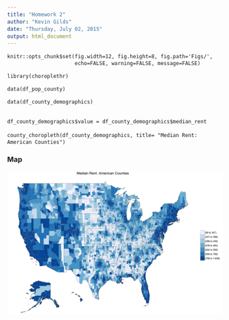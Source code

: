 ```yaml
---
title: "Homework 2"
author: "Kevin Gilds"
date: "Thursday, July 02, 2015"
output: html_document
---
```


```{r global_options, include=FALSE}
knitr::opts_chunk$set(fig.width=12, fig.height=8, fig.path='Figs/',
                      echo=FALSE, warning=FALSE, message=FALSE)
```


```{r}
library(choroplethr)

```


```{r}
data(df_pop_county)
```




```{r}
data(df_county_demographics)


```



```{r}
df_county_demographics$value = df_county_demographics$median_rent

county_choropleth(df_county_demographics, title= "Median Rent: American Counties")
```

### Map

![Median Rent](figs/unnamed-chunk-5-1.png)

